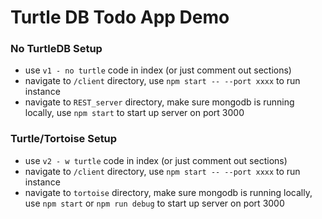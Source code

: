 # Turtle DB Todo App Demo

### No TurtleDB Setup

- use `v1 - no turtle` code in index (or just comment out sections)
- navigate to `/client` directory, use `npm start -- --port xxxx` to run instance
- navigate to `REST_server` directory, make sure mongodb is running locally, use `npm start` to start up server on port 3000

### Turtle/Tortoise Setup

- use `v2 - w turtle` code in index (or just comment out sections)
- navigate to `/client` directory, use `npm start -- --port xxxx` to run instance
- navigate to `tortoise` directory, make sure mongodb is running locally, use `npm start` or `npm run debug` to start up server on port 3000
